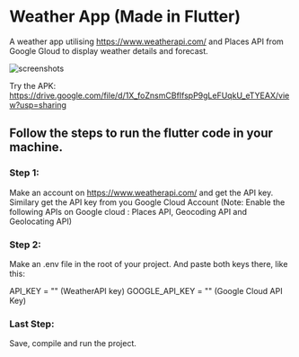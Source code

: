 # Weather App (Made in Flutter)

A weather app utilising https://www.weatherapi.com/ and Places API from Google Gloud to display weather details and forecast. 

![screenshots](https://github.com/haider-nawaz/weather_app/assets/117274118/5093636b-36ea-4559-bdeb-be79ab9573b5)

Try the APK: https://drive.google.com/file/d/1X_foZnsmCBfIfspP9gLeFUqkU_eTYEAX/view?usp=sharing


## Follow the steps to run the flutter code in your machine.

### Step 1:
Make an account on https://www.weatherapi.com/ and get the API key.
Similary get the API key from you Google Cloud Account
(Note: Enable the following APIs on Google cloud : Places API, Geocoding API and Geolocating API)

### Step 2: 
Make an .env file in the root of your project. 
And paste both keys there, like this:

API_KEY = "" (WeatherAPI key)
GOOGLE_API_KEY = "" (Google Cloud API Key)

### Last Step:
Save, compile and run the project.

